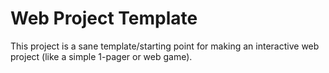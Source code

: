 # Web Project Template

This project is a sane template/starting point for making an interactive web project (like a simple 1-pager or web game).